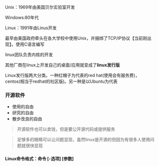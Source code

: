 Unix：1969年由美国贝尔实验室开发

Windows:80年代

Linux：1991年由Linus开发

最早由美国政府牵头在各大学校中使用Unix，并捆绑了TCP/IP协议【当前刚出现】。使用C语言编写



[Linux内核网站]: http://www.kernel.org/

linux团队负责内核的开发

其他厂商在linux上开发自己的桌面/应用就变成了**linux发行版**



Linux发行版两大分类。一种红帽子为代表的red hat(使用会有服务费)，centos(相当于redhat的社区版)。另一种是以Ubuntu为代表



### 开源软件

- 使用的自由
- 研究的自由
- 散步改良的自由

> 开源软件也可以卖钱，但是要公开源代码或提供服务

> 足够多的眼睛可以让问题显现，虽然linux是开源的但因为有很多人使用问题就很快显现

### 

#### Linux命令格式：命令 [-选项] [参数]